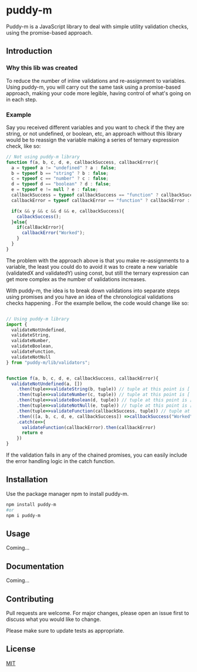 # puddy-m

Puddy-m is a JavaScript library to deal with simple utility validation checks, using the promise-based approach.

## Introduction

### Why this lib was created
To reduce the number of inline validations and re-assignment to variables. Using puddy-m, you will carry out the same task using a promise-based approach, making your code more legible, having control of what's going on in each step. 

### Example
Say you received different variables and you want to check if the they are string, or not undefined, or boolean, etc, an approach without this library would be to reassign the variable making a series of ternary expression check, like so:

```javascript
// Not using puddy-m library
function f(a, b, c, d, e, callbackSuccess, callbackError){
  a = typeof a != "undefined" ? a : false;
  b = typeof b == "string" ? b : false;
  c = typeof c == "number" ? c : false;
  d = typeof d == "boolean" ? d : false;
  e = typeof e != null ? e : false;
  callbackSuccess = typeof callbackSuccess == "function" ? callbackSuccess : false;
  callbackError = typeof callbackError == "function" ? callbackError : false;

  if(x && y && c && d && e, callbackSuccess){
    calbackSuccess();
  }else{
    if(callBackError){
      callbackError("Worked");
    }
  }
}

```
The problem with the approach above is that you make re-assignments to a variable, the least you could do to avoid it was to create a new variable (validatedX and validatedY) using const, but still the ternary expression can get more complex as the number of validations increases.

With puddy-m, the idea is to break down validations into separate steps using promises and you have an idea of the chronological validations checks happening . For the example bellow, the code would change like so:

```javascript

// Using puddy-m library
import {
  validateNotUndefined, 
  validateString, 
  validateNumber, 
  validateBoolean, 
  validateFunction, 
  validateNotNull
} from "puddy-m/lib/validators";


function f(a, b, c, d, e, callbackSuccess, callbackError){
  validateNotUndefined(a, [])
    .then(tuple=>validateString(b, tuple)) // tuple at this point is [ a ]
    .then(tuple=>validateNumber(c, tuple)) // tuple at this point is [ a, b ]
    .then(tuple=>validateBoolean(d, tuple)) // tuple at this point is [ a, b, c ]
    .then(tuple=>validateNotNull(e, tuple)) // tuple at this point is [ a, b, c, d ]
    .then(tuple=>validateFunction(callbackSuccess, tuple)) // tuple at this point is [ a, b, c, d, e ]
    .then(([a, b, c, d, e, callbackSuccess]) =>callbackSuccess("Worked")) // Tuple was distructured to [a, b, c, d, e, callbackSuccess]
    .catch(e=>{
      validateFunction(callbackError).then(callbackError)
      return e
    })
}

```
If the validation fails in any of the chained promises, you can easily include the error handling logic in the catch function.


## Installation

Use the package manager npm to install puddy-m.

```bash
npm install puddy-m
#or
npm i puddy-m
```

## Usage

Coming...

## Documentation
Coming...

## Contributing
Pull requests are welcome. For major changes, please open an issue first to discuss what you would like to change.

Please make sure to update tests as appropriate.

## License
[MIT](https://choosealicense.com/licenses/mit/)
